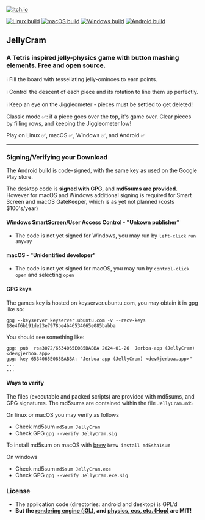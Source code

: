 [![Itch.io](https://img.shields.io/badge/Itch-%23FF0B34.svg?style=for-the-badge&logo=Itch.io&logoColor=white)](https://jerboa-app.itch.io/jelly-cram)  

[![Linux build](https://github.com/JerboaBurrow/JellyCram/actions/workflows/build-linux.yml/badge.svg)](https://github.com/JerboaBurrow/JellyCram/actions/workflows/build-linux.yml) [![macOS build](https://github.com/JerboaBurrow/JellyCram/actions/workflows/build-macos.yml/badge.svg)](https://github.com/JerboaBurrow/JellyCram/actions/workflows/build-macos.yml) [![Windows build](https://github.com/JerboaBurrow/JellyCram/actions/workflows/build-windows.yml/badge.svg)](https://github.com/JerboaBurrow/JellyCram/actions/workflows/build-windows.yml) [![Android build](https://github.com/JerboaBurrow/JellyCram/actions/workflows/build-android.yml/badge.svg)](https://github.com/JerboaBurrow/JellyCram/actions/workflows/build-android.yml)

## JellyCram

### A Tetris inspired jelly-physics game with button mashing elements. Free and open source.

ℹ️ Fill the board with tessellating jelly-ominoes to earn points. 

ℹ️ Control the descent of each piece and its rotation to line them up perfectly.

ℹ️ Keep an eye on the Jiggleometer - pieces must be settled to get deleted!

Classic mode ✅: if a piece goes over the top, it's game over. Clear pieces by filling rows, and keeping the Jiggleometer low!

Play on Linux ✅, macOS ✅, Windows ✅, and Android ✅

---

### Signing/Verifying your Download

The Android build is code-signed, with the same key as used on the Google Play store.

The desktop code is **signed with GPG**, and **md5sums are provided**. However for macOS and Windows additional signing is required for Smart Screen and macOS GateKeeper, which is as yet not planned (costs $100's/year)

#### Windows SmartScreen/User Access Control - "Unkown publisher"

- The code is not yet signed for Windows, you may run by ```left-click``` ```run anyway```

#### macOS - "Unidentified developer"

- The code is not yet signed for macOS, you may run by ```control-click open``` and selecting ```open```


#### GPG keys

The games key is hosted on keyserver.ubuntu.com, you may obtain it in gpg like so:

```gpg --keyserver keyserver.ubuntu.com -v --recv-keys 18e4f6b191de23e7978be4b46534065e085babba```

You should see something like:

```
gpg: pub  rsa3072/6534065E085BABBA 2024-01-26  Jerboa-app (JellyCram) <dev@jerboa.app>
gpg: key 6534065E085BABBA: "Jerboa-app (JellyCram) <dev@jerboa.app>" ...
...
```

#### Ways to verify

The files (executable and packed scripts) are provided with md5sums, and GPG signatures. The md5sums are contained within the file ```JellyCram.md5```

On linux or macOS you may verify as follows

- Check md5sum ```md5sum JellyCram```
- Check GPG ```gpg --verify JellyCram.sig```

To install md5sum on macOS with [brew](https://formulae.brew.sh/formula/md5sha1sum) ```brew install md5sha1sum```

On windows 

- Check md5sum ```md5sum JellyCram.exe```
- Check GPG ```gpg --verify JellyCram.exe.sig```

### License

- The application code (directories: android and desktop) is GPL'd 
- **But the [rendering engine (jGL)](https://github.com/JerboaBurrow/jGL), and [physics, ecs, etc. (Hop)](https://github.com/JerboaBurrow/Hop) are MIT!** 

